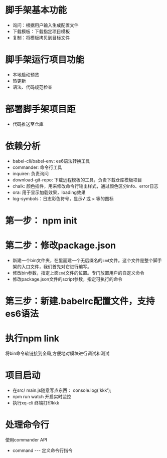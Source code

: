 # 脚手架基本功能
- 询问：根据用户输入生成配置文件
- 下载模板：下载指定项目模板
- 复制：将模板拷贝到目标文件

# 脚手架运行项目功能
- 本地启动预览
- 热更新
- 语法、代码规范检查

# 部署脚手架项目距
- 代码推送至仓库


# 依赖分析
* babel-cli/babel-env: es6语法转换工具
* commander: 命令行工具
* inquirer: 负责询问
* download-git-repo: 下载远程模板的工具，负责下载仓库模板项目
* chalk: 颜色插件，用来修改命令行输出样式，通过颜色区分info、error日志
* ora: 用于显示加载效果，loading效果
* log-symbols：日志彩色符号，显示√ 或 × 等的图标
# 第一步： npm init 

# 第二步：修改package.json 
* 新建一个bin文件夹，在里面建一个无后缀名的`cmd`文件。这个文件是整个脚手架的入口文件，我们首先对它进行编写。
* 修改bin参数，指定上面`cmd`文件的位置。专门放置用户的自定义命令
* 修改package.json文件的script参数，指定可执行的命令

# 第三步：新建.babelrc配置文件，支持es6语法

# 执行npm link
将bin命令软链接到全局,方便地对模块进行调试和测试

# 项目启动
* 在src/ main.js随意写点东西： console.log('kkk');
* npm run watch 开启实时监控
* 执行xq-cli    终端打印kkk

# 处理命令行
使用commander API 
+ command --- 定义命令行指令



